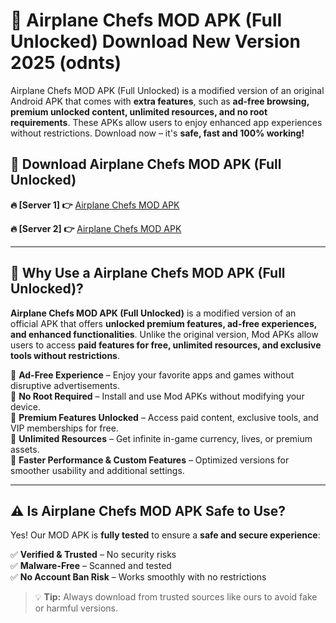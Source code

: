 # 📲 Airplane Chefs MOD APK (Full Unlocked) Download New Version 2025 (odnts)

Airplane Chefs MOD APK (Full Unlocked) is a modified version of an original Android APK that comes with **extra features**, such as **ad-free browsing, premium unlocked content, unlimited resources, and no root requirements**. These APKs allow users to enjoy enhanced app experiences without restrictions. Download now – it's **safe, fast and 100% working!**

## **📲 Download Airplane Chefs MOD APK (Full Unlocked)**

 **🔥 [Server 1] 👉** [Airplane Chefs MOD APK](https://hapymods.com?title=Airplane+Chefs+MOD+APK&ref=Ax1)

 **🔥 [Server 2] 👉** [Airplane Chefs MOD APK](https://hapymods.com?title=Airplane+Chefs+MOD+APK&ref=Ax1)

---

## **📌 Why Use a Airplane Chefs MOD APK (Full Unlocked)?**

**Airplane Chefs MOD APK (Full Unlocked)** is a modified version of an official APK that offers **unlocked premium features, ad-free experiences, and enhanced functionalities**. Unlike the original version, Mod APKs allow users to access **paid features for free, unlimited resources, and exclusive tools without restrictions**.

🔹 **Ad-Free Experience** – Enjoy your favorite apps and games without disruptive advertisements.  
🔹 **No Root Required** – Install and use Mod APKs without modifying your device.  
🔹 **Premium Features Unlocked** – Access paid content, exclusive tools, and VIP memberships for free.  
🔹 **Unlimited Resources** – Get infinite in-game currency, lives, or premium assets.  
🔹 **Faster Performance & Custom Features** – Optimized versions for smoother usability and additional settings.  

---

## **⚠️ Is Airplane Chefs MOD APK Safe to Use?**

Yes! Our MOD APK is **fully tested** to ensure a **safe and secure experience**:

✅ **Verified & Trusted** – No security risks  
✅ **Malware-Free** – Scanned and tested  
✅ **No Account Ban Risk** – Works smoothly with no restrictions  

> 💡 **Tip:** Always download from trusted sources like ours to avoid fake or harmful versions.